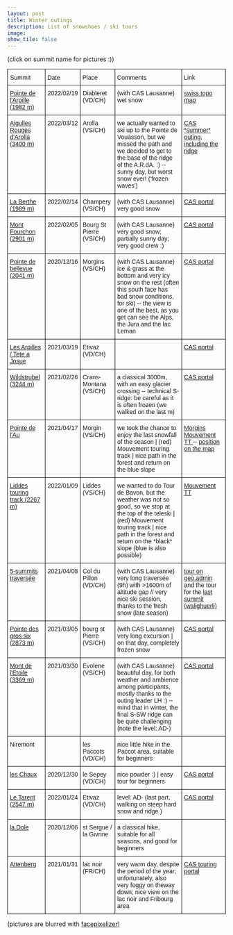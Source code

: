 ```yaml
---
layout: post
title: Winter outings		
description: List of snowshoes / ski tours
image:
show_tile: false 
---
```


(click on summit name for pictures :))

<style type="text/css">
.tg  {border-collapse:collapse;border-spacing:0;margin:0px auto;}
.tg td{border-color:black;border-style:solid;border-width:1px;font-family:Arial, sans-serif;font-size:14px;
  overflow:hidden;padding:10px 5px;word-break:normal;}
.tg th{border-color:black;border-style:solid;border-width:1px;font-family:Arial, sans-serif;font-size:14px;
  font-weight:normal;overflow:hidden;padding:10px 5px;word-break:normal;}
.tg .tg-ul38{position:-webkit-sticky;position:sticky;text-align:left;top:-1px;vertical-align:top;will-change:transform}
.tg .tg-0lax{text-align:left;vertical-align:top}
.tg-sort-header::-moz-selection{background:0 0}
.tg-sort-header::selection{background:0 0}.tg-sort-header{cursor:pointer}
.tg-sort-header:after{content:'';float:right;margin-top:7px;border-width:0 5px 5px;border-style:solid;
  border-color:#404040 transparent;visibility:hidden}
.tg-sort-header:hover:after{visibility:visible}
.tg-sort-asc:after,.tg-sort-asc:hover:after,.tg-sort-desc:after{visibility:visible;opacity:.4}
.tg-sort-desc:after{border-bottom:none;border-width:5px 5px 0}@media screen and (max-width: 767px) {.tg {width: auto !important;}.tg col {width: auto !important;}.tg-wrap {overflow-x: auto;-webkit-overflow-scrolling: touch;margin: auto 0px;}}</style>
<div class="tg-wrap"><table id="tg-z2mjO" class="tg">
<thead>
  <tr>
    <th class="tg-ul38">Summit</th>
    <th class="tg-ul38">Date</th>
    <th class="tg-ul38">Place</th>
    <th class="tg-ul38">Comments</th>
    <th class="tg-ul38">Link</th>
  </tr>
</thead>
<tbody>
  <tr>
    <td class="tg-0lax"><a href="winter/pointe_arpille.html"> Pointe de l'Arpille (1982 m) </a></td>
    <td class="tg-0lax">2022/02/19</td>
    <td class="tg-0lax"> Diableret (VD/CH)</td>
    <td class="tg-0lax">(with CAS Lausanne)  wet snow </td>
    <td class="tg-0lax"><a href="https://s.geo.admin.ch/965c8d8f51">  swiss topo map </a></td>
  </tr>
  <tr>
    <td class="tg-0lax"><a href="winter/aigulles_rouges_arolla.html">  Aigulles Rouges d'Arolla (3400 m) </a></td>
    <td class="tg-0lax">2022/03/12</td>
    <td class="tg-0lax"> Arolla (VS/CH)</td>
    <td class="tg-0lax">  we actually wanted to ski up to the Pointe de Vouasson, but we missed the path and we decided to get to the base of the ridge of the A.R.dA. :) -- sunny day, but worst snow ever!  ('frozen waves') </td>
    <td class="tg-0lax"><a href="https://www.sac-cas.ch/fr/cabanes-et-courses/portail-des-courses-du-cas/88/alpine_tour"> CAS *summer* outing, including the ridge </a></td>
  </tr>
  <tr>
    <td class="tg-0lax"><a href="winter/berthe.html"> La Berthe (1989 m) </a></td>
    <td class="tg-0lax">2022/02/14</td>
    <td class="tg-0lax"> Champery (VS/CH)</td>
    <td class="tg-0lax">(with CAS Lausanne)  very good snow </td>
    <td class="tg-0lax"><a href="https://www.sac-cas.ch/fr/cabanes-et-courses/portail-des-courses-du-cas/la-berthe-9033/randonnee-a-ski/"> CAS portal </a></td>
  </tr>
  <tr>
    <td class="tg-0lax"><a href="winter/mont_fourchon.html"> Mont Fourchon (2901 m) </a></td>
    <td class="tg-0lax">2022/02/05</td>
    <td class="tg-0lax"> Bourg St Pierre (VS/CH)</td>
    <td class="tg-0lax">(with CAS Lausanne)  very good snow; partially sunny day; very good crew :) </td>
    <td class="tg-0lax"><a href="https://www.sac-cas.ch/fr/cabanes-et-courses/portail-des-courses-du-cas/mont-fourchon-7940/randonnee-a-ski/">CAS portal</a></td>
  </tr>
  <tr>
    <td class="tg-0lax"><a href="winter/pointebellevue.html"> Pointe de bellevue (2041 m) </a></td>
    <td class="tg-0lax">2020/12/16</td>
    <td class="tg-0lax">Morgins (VS/CH)</td>
    <td class="tg-0lax">(with CAS Lausanne) ice & grass at the bottom and very icy snow on the rest  (often this south face has bad snow conditions, for ski) -- the view is one of the best, as you get can see the Alps, the Jura and the lac Leman</td>
    <td class="tg-0lax"><a href="https://www.sac-cas.ch/fr/cabanes-et-courses/portail-des-courses-du-cas/pointe-de-bellevue-158/randonnee-a-ski/">CAS portal</a></td>
  </tr>
  <tr>
    <td class="tg-0lax"><a href="winter/les_arpilles.html"> Les Arpilles / Tete a Josue </a></td>
    <td class="tg-0lax">2021/03/19</td>
    <td class="tg-0lax">Etivaz (VD/CH)</td>
    <td class="tg-0lax"></td>
    <td class="tg-0lax"><a href="https://www.sac-cas.ch/fr/cabanes-et-courses/portail-des-courses-du-cas/les-arpilles-tete-a-josue-8295/randonnee-a-ski/">CAS portal</a></td>
  </tr>  
  <tr>
    <td class="tg-0lax"><a href="./winter/wildstrubel.html"> Wildstrubel (3244 m) </a></td>
    <td class="tg-0lax">2021/02/26</td>
    <td class="tg-0lax">Crans-Montana (VS/CH)</td>
    <td class="tg-0lax">a classical 3000m, with an easy glacier crossing -- technical S-ridge: be careful as it is often frozen (we walked on the last m)</td>
    <td class="tg-0lax"> <a href="https://www.sac-cas.ch/fr/cabanes-et-courses/portail-des-courses-du-cas/wildstrubel-lenkerstrubel-2218/randonnee-a-ski/">CAS portal </a> </td>
  </tr>
  <tr>
    <td class="tg-0lax"><a href="./winter/pointe_Au.html"> Pointe de l'Au </a></td>
    <td class="tg-0lax">2021/04/17</td>
    <td class="tg-0lax">Morgin (VS/CH)</td>
    <td class="tg-0lax"> we took the chance to enjoy the last snowfall of the season | (red) Mouvement touring track | nice path in the forest and return on the blue slope </td>
    <td class="tg-0lax"> <a href="https://touringtracks.movementskis.ch/tracks/morgins.pdf">Morgins Mouvement TT </a> -- <a href="https://s.geo.admin.ch/9057f9539a">position on the map</a> </td>
  </tr>
  <tr>
    <td class="tg-0lax"><a href="./winter/liddes.html"> Liddes touring track (2267 m) </a></td>
    <td class="tg-0lax">2022/01/09</td>
    <td class="tg-0lax">Liddes (VS/CH)</td>
    <td class="tg-0lax">  we wanted to do Tour de Bavon, but the weather was not so good, so we stop at the top of the teleski | (red) Mouvement touring track | nice path in the forest and return on the *black* slope (blue is also possible) </td>
    <td class="tg-0lax"> <a href="https://saint-bernard.ch/fr/activites/ski-de-randonnee#filter=r-fullyTranslatedLangus-&ipd=56746520&zc=14,7.16228,45.986"> Mouvement TT </a> </td>
  </tr>
    <tr>
    <td class="tg-0lax"><a href="./winter/5_summits_diablerets.html"> 5-summits traversée  </a></td>
    <td class="tg-0lax">2021/04/08</td>
    <td class="tg-0lax"> Col du Pillon (VD/CH)</td>
    <td class="tg-0lax">(with CAS Lausanne) very long traversée (9h) with >1600m of altitude gap //  very nice ski session, thanks to the fresh snow (late season)</td>
    <td class="tg-0lax"> <a href="https://s.geo.admin.ch/8fe7af5680"> tour on geo.admin </a> and the tour for the <a href="https://www.sac-cas.ch/fr/cabanes-et-courses/portail-des-courses-du-cas/walighuerli-8263/randonnee-a-ski/">last summit (walighuerli) </a> </td>
  </tr>
  <tr>
    <td class="tg-0lax"><a href="./winter/pointe_gros_six.html">Pointe des gros six (2873 m) </a> </td>
    <td class="tg-0lax">2021/03/05</td>
    <td class="tg-0lax">bourg st Pierre (VS/CH)</td>
    <td class="tg-0lax">(with CAS Lausanne) very long excursion | on that day, completely frozen snow</td>
    <td class="tg-0lax"><a href="https://www.sac-cas.ch/fr/cabanes-et-courses/portail-des-courses-du-cas/pointe-des-gros-six-8555/randonnee-a-ski/">CAS portal</a></td>
  </tr>
  <tr>
    <td class="tg-0lax"><a href="./winter/mont_de_etoile.html">Mont de l'Etoile (3369 m)</a></td>
    <td class="tg-0lax">2021/03/30</td>
    <td class="tg-0lax">Evolene (VS/CH)</td>
    <td class="tg-0lax">(with CAS Lausanne) beautiful day, for both weather and ambience among participants, mostly thanks to the outing leader LH :) -- mind that in winter, the final S-SW ridge can be quite challenging (note the level: AD-)</td>
    <td class="tg-0lax"><a href="https://www.sac-cas.ch/fr/cabanes-et-courses/portail-des-courses-du-cas/mont-de-letoile-9083/randonnee-a-ski/">CAS portal</a></td>
  </tr>
  <tr>
    <td class="tg-0lax">Niremont</td>
    <td class="tg-0lax"></td>
    <td class="tg-0lax">les Paccots (VD/CH)</td>
    <td class="tg-0lax">nice little hike in the Paccot area, suitable for beginners</td>
    <td class="tg-0lax"></td>
  </tr>
    <tr>
    <td class="tg-0lax"> <a href="winter/leschaux.html">  les Chaux </a> </td>
    <td class="tg-0lax">2020/12/30</td>
    <td class="tg-0lax">le Sepey (VD/CH)</td>
    <td class="tg-0lax">nice powder :) | easy tour for beginners</td>
    <td class="tg-0lax"><a href="https://www.sac-cas.ch/fr/cabanes-et-courses/portail-des-courses-du-cas/8689/ski_tour">CAS portal </a></td>    
  </tr>
  <tr>
    <td class="tg-0lax"> <a href="winter/tarent.html">  Le Tarent (2547 m) </a> </td>
    <td class="tg-0lax">2022/01/24</td>
    <td class="tg-0lax"> Etivaz (VD/CH)</td>
    <td class="tg-0lax"> level: AD- (last part, walking on steep hard snow and ridge ) </td>
    <td class="tg-0lax"><a href="https://www.sac-cas.ch/fr/cabanes-et-courses/portail-des-courses-du-cas/le-tarent-1936/randonnee-a-ski/">CAS portal </a></td>    
  </tr>
  <tr>
    <td class="tg-0lax"><a href="winter/dole.html"> la Dole </a></td>
    <td class="tg-0lax">2020/12/06</td>
    <td class="tg-0lax">st Sergue / la Givrine</td>
    <td class="tg-0lax">a classical hike, suitable for all seasons, and good for beginners</td>
    <td class="tg-0lax"></td>
  </tr>
  <tr>
    <td class="tg-0lax"><a href="./winter/attenberg.html">Attenberg</a> </td>
    <td class="tg-0lax">2021/01/31</td>
    <td class="tg-0lax">lac noir (FR/CH)</td>
    <td class="tg-0lax">very warm day, despite the period of the year; unfortunately, also very foggy on theway down; nice view on the lac noir and Fribourg area</td>
    <td class="tg-0lax"><a href="https://www.sac-cas.ch/fr/cabanes-et-courses/portail-des-courses-du-cas/8177/ski_tour">CAS touring portal</a></td>
  </tr>
</tbody>
</table></div>
<script charset="utf-8">var TGSort=window.TGSort||function(n){"use strict";function r(n){return n?n.length:0}function t(n,t,e,o=0){for(e=r(n);o<e;++o)t(n[o],o)}function e(n){return n.split("").reverse().join("")}function o(n){var e=n[0];return t(n,function(n){for(;!n.startsWith(e);)e=e.substring(0,r(e)-1)}),r(e)}function u(n,r,e=[]){return t(n,function(n){r(n)&&e.push(n)}),e}var a=parseFloat;function i(n,r){return function(t){var e="";return t.replace(n,function(n,t,o){return e=t.replace(r,"")+"."+(o||"").substring(1)}),a(e)}}var s=i(/^(?:\s*)([+-]?(?:\d+)(?:,\d{3})*)(\.\d*)?$/g,/,/g),c=i(/^(?:\s*)([+-]?(?:\d+)(?:\.\d{3})*)(,\d*)?$/g,/\./g);function f(n){var t=a(n);return!isNaN(t)&&r(""+t)+1>=r(n)?t:NaN}function d(n){var e=[],o=n;return t([f,s,c],function(u){var a=[],i=[];t(n,function(n,r){r=u(n),a.push(r),r||i.push(n)}),r(i)<r(o)&&(o=i,e=a)}),r(u(o,function(n){return n==o[0]}))==r(o)?e:[]}function v(n){if("TABLE"==n.nodeName){for(var a=function(r){var e,o,u=[],a=[];return function n(r,e){e(r),t(r.childNodes,function(r){n(r,e)})}(n,function(n){"TR"==(o=n.nodeName)?(e=[],u.push(e),a.push(n)):"TD"!=o&&"TH"!=o||e.push(n)}),[u,a]}(),i=a[0],s=a[1],c=r(i),f=c>1&&r(i[0])<r(i[1])?1:0,v=f+1,p=i[f],h=r(p),l=[],g=[],N=[],m=v;m<c;++m){for(var T=0;T<h;++T){r(g)<h&&g.push([]);var C=i[m][T],L=C.textContent||C.innerText||"";g[T].push(L.trim())}N.push(m-v)}t(p,function(n,t){l[t]=0;var a=n.classList;a.add("tg-sort-header"),n.addEventListener("click",function(){var n=l[t];!function(){for(var n=0;n<h;++n){var r=p[n].classList;r.remove("tg-sort-asc"),r.remove("tg-sort-desc"),l[n]=0}}(),(n=1==n?-1:+!n)&&a.add(n>0?"tg-sort-asc":"tg-sort-desc"),l[t]=n;var i,f=g[t],m=function(r,t){return n*f[r].localeCompare(f[t])||n*(r-t)},T=function(n){var t=d(n);if(!r(t)){var u=o(n),a=o(n.map(e));t=d(n.map(function(n){return n.substring(u,r(n)-a)}))}return t}(f);(r(T)||r(T=r(u(i=f.map(Date.parse),isNaN))?[]:i))&&(m=function(r,t){var e=T[r],o=T[t],u=isNaN(e),a=isNaN(o);return u&&a?0:u?-n:a?n:e>o?n:e<o?-n:n*(r-t)});var C,L=N.slice();L.sort(m);for(var E=v;E<c;++E)(C=s[E].parentNode).removeChild(s[E]);for(E=v;E<c;++E)C.appendChild(s[v+L[E-v]])})})}}n.addEventListener("DOMContentLoaded",function(){for(var t=n.getElementsByClassName("tg"),e=0;e<r(t);++e)try{v(t[e])}catch(n){}})}(document)</script>


(pictures are blurred with <a href="https://www.facepixelizer.com/#">facepixelizer</a>)